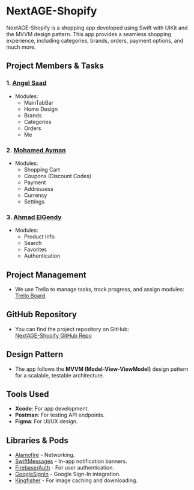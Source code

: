 # NextAGE-Shopify

NextAGE-Shopify is a shopping app developed using Swift with UIKit and the MVVM design pattern. This app provides a seamless shopping experience, including categories, brands, orders, payment options, and much more.

## Project Members & Tasks

### 1. **[Angel Saad](https://github.com/AngelSaad0)**
   - Modules:
     - MainTabBar
     - Home Design
     - Brands
     - Categories
     - Orders
     - Me

### 2. **[Mohamed Ayman](https://github.com/M7Aymn)**
   - Modules:
     - Shopping Cart
     - Coupons (Discount Codes)
     - Payment
     - Addressess
     - Currency
     - Settings

### 3. **[Ahmad ElGendy](https://github.com/a7madelgndy)**
   - Modules:
     - Product Info
     - Search
     - Favorites
     - Authentication

## Project Management

- We use Trello to manage tasks, track progress, and assign modules:  
  [Trello Board](https://trello.com/b/7DC24er9/nextage-shopify)

## GitHub Repository

- You can find the project repository on GitHub:  
  [NextAGE-Shopify GitHub Repo](https://github.com/AngelSaad0/NextAGE-Shopify)

## Design Pattern

- The app follows the **MVVM (Model-View-ViewModel)** design pattern for a scalable, testable architecture.

## Tools Used

- **Xcode**: For app development.
- **Postman**: For testing API endpoints.
- **Figma**: For UI/UX design.

## Libraries & Pods

- [Alamofire](https://github.com/Alamofire/Alamofire) - Networking.
- [SwiftMessages](https://github.com/SwiftKickMobile/SwiftMessages) - In-app notification banners.
- [Firebase/Auth](https://firebase.google.com/docs/auth) - For user authentication.
- [GoogleSignIn](https://developers.google.com/identity/sign-in/ios/start) - Google Sign-In integration.
- [Kingfisher](https://github.com/onevcat/Kingfisher) - For image caching and downloading.
